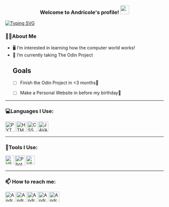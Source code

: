 <!-- Title -->
<h3 align="center">
  Welcome to Andricole's profile!
  <img src="https://media.giphy.com/media/hvRJCLFzcasrR4ia7z/giphy.gif" width="28">
</h3>

[![Typing SVG](https://readme-typing-svg.herokuapp.com?color=F7612D&lines=Welcome+to+my+Github+account!+;I'm+Andrei+Asi;Feel+free+to+look+at+my+projects)](https://git.io/typing-svg)

### 🙋‍♂️About Me
* 🖥 I’m interested in learning how the computer world works!
* 🌱 I’m currently taking The Odin Project
    ## Goals
    * [ ] Finish the Odin Project in <3 months📅
    * [ ] Make a Personal Website in before my birthday🎉


---

### 💻Languages I Use:
<img align="left" alt="PYTHON" width="32px" src="https://i.ibb.co/wdjDxZr/icons8-python-550.png" />
<img align="left" alt="HTML" width="32px" src="https://i.ibb.co/4TCYVy9/icons8-html-5-550.png" />
<img align="left" alt="CSS" width="32px" src="https://i.ibb.co/nnGktYY/icons8-css3-550.png" />
<img align="left" alt="JAVASCRIPT" width="32px" src="https://i.ibb.co/6yJSFyw/icons8-javascript-550.png" />

<br />
<br />

---

### 🔧Tools I Use:
<img align="left" alt="VSCode" width="28px" src="https://i.ibb.co/rky699n/visual-studio-code-logo-icon-144754.png" />
<img align="left" alt="Photoshop" width="32px" src="https://i.ibb.co/MZVNqg5/icons8-adobe-photoshop-550.png" />  
<img align="left" alt="VSCode" width="28px" src="https://i.ibb.co/zskj9tM/godot-engine-logo-icon-145240.png" /> 

<br />
<br />

---

### 📫 How to reach me:
[<img align="left" alt="Andrei's Accounts | Github" width="32px" src="https://i.ibb.co/jMXn8Xg/icons8-github-550.png" />][github]
[<img align="left" alt="Andrei's Accounts | Reddit" width="32px" src="https://i.ibb.co/kK8S0Dj/icons8-reddit-550.png" />][reddit]
[<img align="left" alt="Andrei's Accounts | Facebook" width="32px" src="https://i.ibb.co/RyDL6RZ/icons8-facebook-550.png" />][facebook]
[<img align="left" alt="Andrei's Accounts | Instagram" width="32px" src="https://i.ibb.co/GJZYxb8/gmail.pngK" />][Gmail]
[<img align="left" alt="Andrei's Accounts | Twitter" width="32px" src="https://i.ibb.co/R2LZwqz/icons8-twitter-circled-550.png" />][twitter]

<!-- Account links -->
[github]: https://github.com/Andricole12
[reddit]: https://www.reddit.com/user/Andricole12
[facebook]: https://www.facebook.com/profile.php?id=100079385284475
[twitter]: https://twitter.com/NosusChrist
[Gmail]: johnwayneandreiasi@gmail.com
